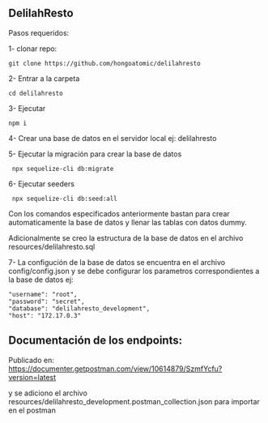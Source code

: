 
## DelilahResto 

Pasos requeridos:

1- clonar repo: 
```
git clone https://github.com/hongoatomic/delilahresto
```

2- Entrar a la carpeta 
```
cd delilahresto
```

3- Ejecutar 
``` 
npm i
```

4- Crear una base de datos en el servidor local ej: delilahresto

5- Ejecutar la migración para crear la base de datos
```
 npx sequelize-cli db:migrate
```
6- Ejecutar seeders
```
 npx sequelize-cli db:seed:all
```

Con los comandos especificados anteriormente bastan para crear automaticamente la base de datos y llenar las tablas con datos dummy.

Adicionalmente se creo la estructura de la base de datos en el archivo resources/delilahresto.sql

7- La configución de la base de datos se encuentra en el archivo config/config.json y se debe configurar los parametros correspondientes a la base de datos ej:

    "username": "root",
    "password": "secret",
    "database": "delilahresto_development",
    "host": "172.17.0.3"



## Documentación de los endpoints:

Publicado en: https://documenter.getpostman.com/view/10614879/SzmfYcfu?version=latest

y se adiciono el archivo resources/delilahresto_development.postman_collection.json para importar en el postman

